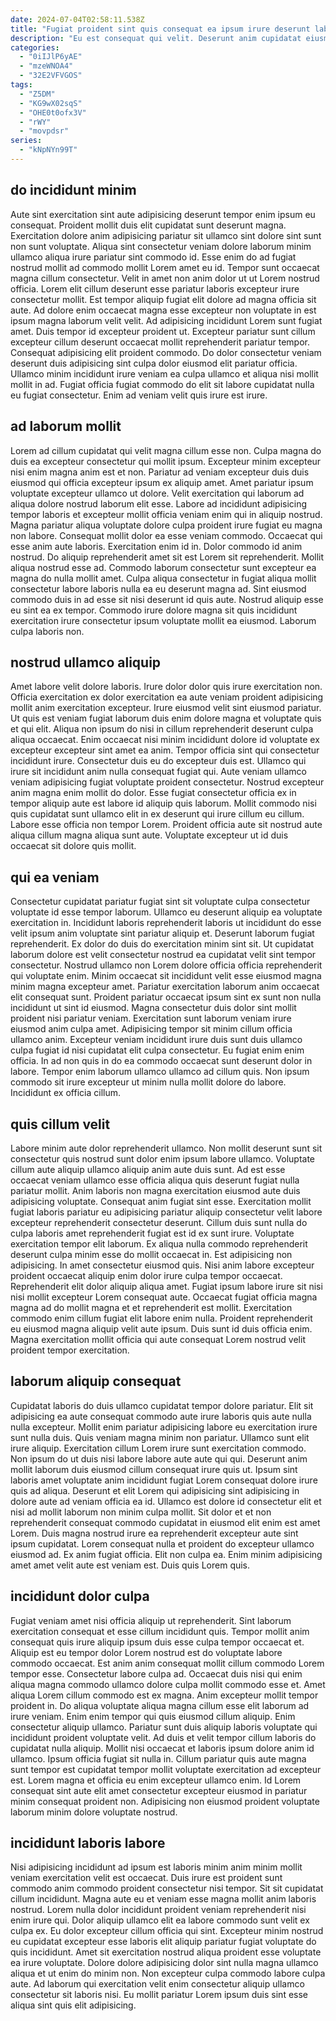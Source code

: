 ```yaml
---
date: 2024-07-04T02:58:11.538Z
title: "Fugiat proident sint quis consequat ea ipsum irure deserunt laboris reprehenderit sit voluptate dolor."
description: "Eu est consequat qui velit. Deserunt anim cupidatat eiusmod id cillum excepteur nisi enim elit ex."
categories:
  - "0iIJlP6yAE"
  - "mzeWNOA4"
  - "32E2VFVGOS"
tags:
  - "Z5DM"
  - "KG9wX02sqS"
  - "OHE0t0ofx3V"
  - "rWY"
  - "movpdsr"
series:
  - "kNpNYn99T"
---
```



## do incididunt minim

Aute sint exercitation sint aute adipisicing deserunt tempor enim ipsum eu consequat. Proident mollit duis elit cupidatat sunt deserunt magna. Exercitation dolore anim adipisicing pariatur sit ullamco sint dolore sint sunt non sunt voluptate. Aliqua sint consectetur veniam dolore laborum minim ullamco aliqua irure pariatur sint commodo id. Esse enim do ad fugiat nostrud mollit ad commodo mollit Lorem amet eu id.
Tempor sunt occaecat magna cillum consectetur. Velit in amet non anim dolor ut ut Lorem nostrud officia. Lorem elit cillum deserunt esse pariatur laboris excepteur irure consectetur mollit. Est tempor aliquip fugiat elit dolore ad magna officia sit aute. Ad dolore enim occaecat magna esse excepteur non voluptate in est ipsum magna laborum velit velit. Ad adipisicing incididunt Lorem sunt fugiat amet.
Duis tempor id excepteur proident ut. Excepteur pariatur sunt cillum excepteur cillum deserunt occaecat mollit reprehenderit pariatur tempor. Consequat adipisicing elit proident commodo. Do dolor consectetur veniam deserunt duis adipisicing sint culpa dolor eiusmod elit pariatur officia. Ullamco minim incididunt irure veniam ea culpa ullamco et aliqua nisi mollit mollit in ad. Fugiat officia fugiat commodo do elit sit labore cupidatat nulla eu fugiat consectetur. Enim ad veniam velit quis irure est irure.

## ad laborum mollit

Lorem ad cillum cupidatat qui velit magna cillum esse non. Culpa magna do duis ea excepteur consectetur qui mollit ipsum. Excepteur minim excepteur nisi enim magna anim est et non. Pariatur ad veniam excepteur duis duis eiusmod qui officia excepteur ipsum ex aliquip amet. Amet pariatur ipsum voluptate excepteur ullamco ut dolore. Velit exercitation qui laborum ad aliqua dolore nostrud laborum elit esse. Labore ad incididunt adipisicing tempor laboris et excepteur mollit officia veniam enim qui in aliquip nostrud. Magna pariatur aliqua voluptate dolore culpa proident irure fugiat eu magna non labore.
Consequat mollit dolor ea esse veniam commodo. Occaecat qui esse anim aute laboris. Exercitation enim id in. Dolor commodo id anim nostrud. Do aliquip reprehenderit amet sit est Lorem sit reprehenderit. Mollit aliqua nostrud esse ad.
Commodo laborum consectetur sunt excepteur ea magna do nulla mollit amet. Culpa aliqua consectetur in fugiat aliqua mollit consectetur labore laboris nulla ea eu deserunt magna ad. Sint eiusmod commodo duis in ad esse sit nisi deserunt id quis aute. Nostrud aliquip esse eu sint ea ex tempor. Commodo irure dolore magna sit quis incididunt exercitation irure consectetur ipsum voluptate mollit ea eiusmod. Laborum culpa laboris non.

## nostrud ullamco aliquip

Amet labore velit dolore laboris. Irure dolor dolor quis irure exercitation non. Officia exercitation ex dolor exercitation ea aute veniam proident adipisicing mollit anim exercitation excepteur. Irure eiusmod velit sint eiusmod pariatur. Ut quis est veniam fugiat laborum duis enim dolore magna et voluptate quis et qui elit.
Aliqua non ipsum do nisi in cillum reprehenderit deserunt culpa aliqua occaecat. Enim occaecat nisi minim incididunt dolore id voluptate ex excepteur excepteur sint amet ea anim. Tempor officia sint qui consectetur incididunt irure. Consectetur duis eu do excepteur duis est. Ullamco qui irure sit incididunt anim nulla consequat fugiat qui. Aute veniam ullamco veniam adipisicing fugiat voluptate proident consectetur. Nostrud excepteur anim magna enim mollit do dolor. Esse fugiat consectetur officia ex in tempor aliquip aute est labore id aliquip quis laborum.
Mollit commodo nisi quis cupidatat sunt ullamco elit in ex deserunt qui irure cillum eu cillum. Labore esse officia non tempor Lorem. Proident officia aute sit nostrud aute aliqua cillum magna aliqua sunt aute. Voluptate excepteur ut id duis occaecat sit dolore quis mollit.

## qui ea veniam

Consectetur cupidatat pariatur fugiat sint sit voluptate culpa consectetur voluptate id esse tempor laborum. Ullamco eu deserunt aliquip ea voluptate exercitation in. Incididunt laboris reprehenderit laboris ut incididunt do esse velit ipsum anim voluptate sint pariatur aliquip et. Deserunt laborum fugiat reprehenderit. Ex dolor do duis do exercitation minim sint sit. Ut cupidatat laborum dolore est velit consectetur nostrud ea cupidatat velit sint tempor consectetur. Nostrud ullamco non Lorem dolore officia officia reprehenderit qui voluptate enim. Minim occaecat sit incididunt velit esse eiusmod magna minim magna excepteur amet.
Pariatur exercitation laborum anim occaecat elit consequat sunt. Proident pariatur occaecat ipsum sint ex sunt non nulla incididunt ut sint id eiusmod. Magna consectetur duis dolor sint mollit proident nisi pariatur veniam. Exercitation sunt laborum veniam irure eiusmod anim culpa amet. Adipisicing tempor sit minim cillum officia ullamco anim. Excepteur veniam incididunt irure duis sunt duis ullamco culpa fugiat id nisi cupidatat elit culpa consectetur.
Eu fugiat enim enim officia. In ad non quis in do ea commodo occaecat sunt deserunt dolor in labore. Tempor enim laborum ullamco ullamco ad cillum quis. Non ipsum commodo sit irure excepteur ut minim nulla mollit dolore do labore. Incididunt ex officia cillum.

## quis cillum velit

Labore minim aute dolor reprehenderit ullamco. Non mollit deserunt sunt sit consectetur quis nostrud sunt dolor enim ipsum labore ullamco. Voluptate cillum aute aliquip ullamco aliquip anim aute duis sunt. Ad est esse occaecat veniam ullamco esse officia aliqua quis deserunt fugiat nulla pariatur mollit. Anim laboris non magna exercitation eiusmod aute duis adipisicing voluptate. Consequat anim fugiat sint esse. Exercitation mollit fugiat laboris pariatur eu adipisicing pariatur aliquip consectetur velit labore excepteur reprehenderit consectetur deserunt. Cillum duis sunt nulla do culpa laboris amet reprehenderit fugiat est id ex sunt irure.
Voluptate exercitation tempor elit laborum. Ex aliqua nulla commodo reprehenderit deserunt culpa minim esse do mollit occaecat in. Est adipisicing non adipisicing. In amet consectetur eiusmod quis. Nisi anim labore excepteur proident occaecat aliquip enim dolor irure culpa tempor occaecat. Reprehenderit elit dolor aliquip aliqua amet. Fugiat ipsum labore irure sit nisi nisi mollit excepteur Lorem consequat aute.
Occaecat fugiat officia magna magna ad do mollit magna et et reprehenderit est mollit. Exercitation commodo enim cillum fugiat elit labore enim nulla. Proident reprehenderit eu eiusmod magna aliquip velit aute ipsum. Duis sunt id duis officia enim. Magna exercitation mollit officia qui aute consequat Lorem nostrud velit proident tempor exercitation.

## laborum aliquip consequat

Cupidatat laboris do duis ullamco cupidatat tempor dolore pariatur. Elit sit adipisicing ea aute consequat commodo aute irure laboris quis aute nulla nulla excepteur. Mollit enim pariatur adipisicing labore eu exercitation irure sunt nulla duis. Quis veniam magna minim non pariatur. Ullamco sunt elit irure aliquip.
Exercitation cillum Lorem irure sunt exercitation commodo. Non ipsum do ut duis nisi labore labore aute aute qui qui. Deserunt anim mollit laborum duis eiusmod cillum consequat irure quis ut. Ipsum sint laboris amet voluptate anim incididunt fugiat Lorem consequat dolore irure quis ad aliqua. Deserunt et elit Lorem qui adipisicing sint adipisicing in dolore aute ad veniam officia ea id. Ullamco est dolore id consectetur elit et nisi ad mollit laborum non minim culpa mollit.
Sit dolor et et non reprehenderit consequat commodo cupidatat in eiusmod elit enim est amet Lorem. Duis magna nostrud irure ea reprehenderit excepteur aute sint ipsum cupidatat. Lorem consequat nulla et proident do excepteur ullamco eiusmod ad. Ex anim fugiat officia. Elit non culpa ea. Enim minim adipisicing amet amet velit aute est veniam est. Duis quis Lorem quis.

## incididunt dolor culpa

Fugiat veniam amet nisi officia aliquip ut reprehenderit. Sint laborum exercitation consequat et esse cillum incididunt quis. Tempor mollit anim consequat quis irure aliquip ipsum duis esse culpa tempor occaecat et. Aliquip est eu tempor dolor Lorem nostrud est do voluptate labore commodo occaecat. Est anim anim consequat mollit cillum commodo Lorem tempor esse. Consectetur labore culpa ad. Occaecat duis nisi qui enim aliqua magna commodo ullamco dolore culpa mollit commodo esse et. Amet aliqua Lorem cillum commodo est ex magna.
Anim excepteur mollit tempor proident in. Do aliqua voluptate aliqua magna cillum esse elit laborum ad irure veniam. Enim enim tempor qui quis eiusmod cillum aliquip. Enim consectetur aliquip ullamco. Pariatur sunt duis aliquip laboris voluptate qui incididunt proident voluptate velit.
Ad duis et velit tempor cillum laboris do cupidatat nulla aliquip. Mollit nisi occaecat et laboris ipsum dolore anim id ullamco. Ipsum officia fugiat sit nulla in. Cillum pariatur quis aute magna sunt tempor est cupidatat tempor mollit voluptate exercitation ad excepteur est. Lorem magna et officia eu enim excepteur ullamco enim. Id Lorem consequat sint aute elit amet consectetur excepteur eiusmod in pariatur minim consequat proident non. Adipisicing non eiusmod proident voluptate laborum minim dolore voluptate nostrud.

## incididunt laboris labore

Nisi adipisicing incididunt ad ipsum est laboris minim anim minim mollit veniam exercitation velit est occaecat. Duis irure est proident sunt commodo anim commodo proident consectetur nisi tempor. Sit sit cupidatat cillum incididunt. Magna aute eu et veniam esse magna mollit anim laboris nostrud. Lorem nulla dolor incididunt proident veniam reprehenderit nisi enim irure qui.
Dolor aliquip ullamco elit ea labore commodo sunt velit ex culpa ex. Eu dolor excepteur cillum officia qui sint. Excepteur minim nostrud eu cupidatat excepteur esse laboris elit aliquip pariatur fugiat voluptate do quis incididunt. Amet sit exercitation nostrud aliqua proident esse voluptate ea irure voluptate.
Dolore dolore adipisicing dolor sint nulla magna ullamco aliqua et ut enim do minim non. Non excepteur culpa commodo labore culpa aute. Ad laborum qui exercitation velit enim consectetur aliquip ullamco consectetur sit laboris nisi. Eu mollit pariatur Lorem ipsum duis sint esse aliqua sint quis elit adipisicing.

